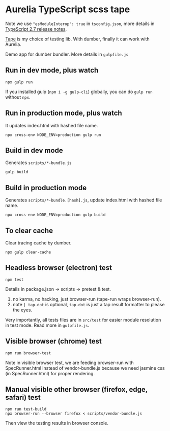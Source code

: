 # Aurelia TypeScript scss tape

Note we use `"esModuleInterop": true` in `tsconfig.json`, more details in [TypeScript 2.7 release notes](https://www.typescriptlang.org/docs/handbook/release-notes/typescript-2-7.html).

[Tape](https://github.com/substack/tape) is my choice of testing lib. With dumber, finally it can work with Aurelia.

Demo app for dumber bundler. More details in `gulpfile.js`

## Run in dev mode, plus watch
```
npx gulp run
```

If you installed gulp (`npm i -g gulp-cli`) globally, you can do `gulp run` without `npx`.

## Run in production mode, plus watch

It updates index.html with hashed file name.
```
npx cross-env NODE_ENV=production gulp run
```

## Build in dev mode

Generates `scripts/*-bundle.js`
```
gulp build
```

## Build in production mode

Generates `scripts/*-bundle.[hash].js`, update index.html with hashed file name.
```
npx cross-env NODE_ENV=production gulp build
```

## To clear cache

Clear tracing cache by dumber.
```
npx gulp clear-cache
```

## Headless browser (electron) test
```
npm test
```

Details in package.json -> scripts -> pretest & test.

1. no karma, no hacking, just browser-run (tape-run wraps browser-run).
2. note `| tap-dot` is optional, `tap-dot` is just a tap result formatter to please the eyes.

Very importantly, all tests files are in `src/test` for easier module resolution in test mode. Read more in `gulpfile.js`.

## Visible browser (chrome) test
```
npm run browser-test
```

Note in visible browser test, we are feeding browser-run with SpecRunner.html instead of vendor-bundle.js because we need jasmine css (in SpecRunner.html) for proper rendering.

## Manual visible other browser (firefox, edge, safari) test
```
npm run test-build
npx browser-run --browser firefox < scripts/vendor-bundle.js
```

Then view the testing results in browser console.

